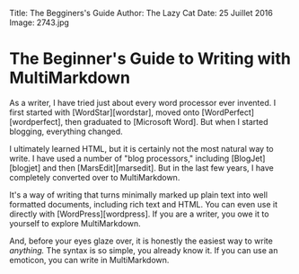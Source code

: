 Title: The Begginers's Guide
Author: The Lazy Cat
Date: 25 Juillet 2016
Image: 2743.jpg

# The Beginner's Guide to Writing with MultiMarkdown

As a writer, I have tried just about every word processor ever invented. I first started with [WordStar][wordstar], moved onto [WordPerfect][wordperfect], then graduated to [Microsoft Word]. But when I started blogging, everything changed.

I ultimately learned HTML, but it is certainly not the most natural way to write. I have used a number of "blog processors," including [BlogJet][blogjet] and then [MarsEdit][marsedit]. But in the last few years, I have completely converted over to MultiMarkdown. 

It's a way of writing that turns minimally marked up plain text into well formatted documents, including rich text and HTML. You can even use it directly with [WordPress][wordpress]. If you are a writer, you owe it to yourself to explore MultiMarkdown. 

And, before your eyes glaze over, it is honestly the easiest way to write *anything.* The syntax is so simple, you already know it. If you can use an emoticon, you can write in MultiMarkdown.
